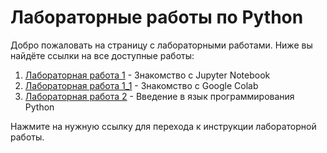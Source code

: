 # Лабораторные работы по Python

Добро пожаловать на страницу с лабораторными работами. Ниже вы найдёте ссылки на все доступные работы:

1. [Лабораторная работа 1](labs/labs_1/labs_1.md) - Знакомство с Jupyter Notebook
2. [Лабораторная работа 1_1](labs/labs_1_1/labs_1_1.md) - Знакомство с Google Colab
3. [Лабораторная работа 2](labs/labs_2/labs_2.md) - Введение в язык программирования Python

Нажмите на нужную ссылку для перехода к инструкции лабораторной работы.
